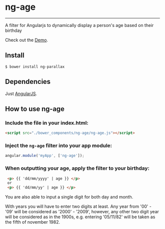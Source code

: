 # ng-age
---------
A filter for Angularjs to dynamically display a person's age based on their birthday

Check out the [Demo](http://thebeardydeveloper.com/ng-age).

Install
-------

    $ bower install ng-parallax
    
Dependencies
------------
Just [AngularJS](https://github.com/angular/angular.js).

## How to use ng-age


### Include the file in your index.html:
``` html
<script src="./bower_components/ng-age/ng-age.js"></script>
```

### Inject the `ng-age` filter into your app module:

```javascript
angular.module('myApp', ['ng-age']);
```

### When outputting your age, apply the filter to your birthday:
``` html
 <p> {{ 'dd/mm/yyyy' | age }} </p> 
 or 
 <p> {{ 'dd/mm/yy' | age }} </p>
```

You are also able to input a single digit for both day and month.

With years you will have to enter two digits at least. Any year from '00' - '09' will be considered as '2000' - '2009', however, any other two digit year will be considered as in the 1900s, e.g. entering '05/11/82' will be taken as the fifth of november 1982.
